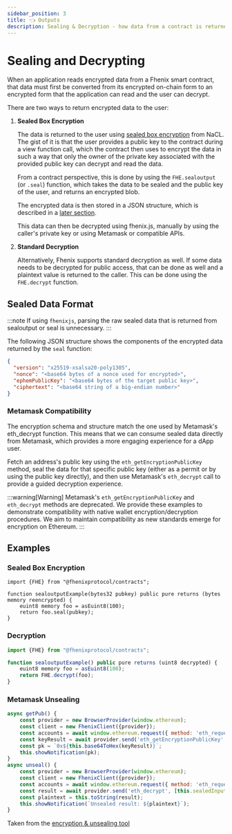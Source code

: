 ```yaml
---
sidebar_position: 3
title: 👈 Outputs
description: Sealing & Decryption - how data from a contract is returned 
---
```


# Sealing and Decrypting

When an application reads encrypted data from a Fhenix smart contract, that data must first be converted from its encrypted on-chain form to an encrypted form that the application can read and the user can decrypt.

There are two ways to return encrypted data to the user:

1. **Sealed Box Encryption**

    The data is returned to the user using [sealed box encryption](https://bitbeans.gitbooks.io/libsodium-net/content/public-key\_cryptography/sealed\_boxes.html) from NaCL. The gist of it is that the user provides a public key to the contract during a view function call, which the contract then uses to encrypt the data in such a way that only the owner of the private key associated with the provided public key can decrypt and read the data.

    From a contract perspective, this is done by using the `FHE.sealoutput` (or `.seal`) function, which takes the data to be sealed and the public key of the user, and returns an encrypted blob.

    The encrypted data is then stored in a JSON structure, which is described in a [later section](#metamask-compatability).

    This data can then be decrypted using fhenix.js, manually by using the caller's private key or using Metamask or compatible APIs.

2. **Standard Decryption**

    Alternatively, Fhenix supports standard decryption as well. If some data needs to be decrypted for public access, that can be done as well and a plaintext value is returned to the caller.
    This can be done using the `FHE.decrypt` function.

## Sealed Data Format

:::note
If using `fhenixjs`, parsing the raw sealed data that is returned from sealoutput or seal is unnecessary.
:::

The following JSON structure shows the components of the encrypted data returned by the `seal` function:

```json
{
  "version": "x25519-xsalsa20-poly1305",
  "nonce": "<base64 bytes of a nonce used for encrypted>",
  "ephemPublicKey": "<base64 bytes of the target public key>",
  "ciphertext": "<base64 string of a big-endian number>"
}
```

### Metamask Compatibility

The encryption schema and structure match the one used by Metamask's eth_decrypt function. 
This means that we can consume sealed data directly from Metamask, which provides a more engaging experience for a dApp user. 

Fetch an address's public key using the `eth_getEncryptionPublicKey` method, seal the data for that specific public key (either as a permit or by using the public key directly), and then use Metamask's `eth_decrypt` call to provide a guided decryption experience.

:::warning[Warning]
Metamask's `eth_getEncryptionPublicKey` and `eth_decrypt` methods are deprecated. We provide these examples to demonstrate compatibility with native wallet encryption/decryption procedures. We aim to maintain compatibility as new standards emerge for encryption on Ethereum.
:::

## Examples

### Sealed Box Encryption

```solidity
import {FHE} from "@fhenixprotocol/contracts";

function sealoutputExample(bytes32 pubkey) public pure returns (bytes memory reencrypted) {
    euint8 memory foo = asEuint8(100);
    return foo.seal(pubkey);
}
```

### Decryption

```Javascript
import {FHE} from "@fhenixprotocol/contracts";

function sealoutputExample() public pure returns (uint8 decrypted) {
    euint8 memory foo = asEuint8(100);
    return FHE.decrypt(foo);
}
```

### Metamask Unsealing

```Javascript
async getPub() {
    const provider = new BrowserProvider(window.ethereum);
    const client = new FhenixClient({provider});
    const accounts = await window.ethereum.request({ method: 'eth_requestAccounts' });
    const keyResult = await provider.send('eth_getEncryptionPublicKey',[accounts[0]]);
    const pk = `0x${this.base64ToHex(keyResult)}`;
    this.showNotification(pk);
}
async unseal() {
    const provider = new BrowserProvider(window.ethereum);
    const client = new FhenixClient({provider});
    const accounts = await window.ethereum.request({ method: 'eth_requestAccounts' });
    const result = await provider.send('eth_decrypt', [this.sealedInput, accounts[0]]);
    const plaintext = this.toString(result);
    this.showNotification(`Unsealed result: ${plaintext}`);
}
```

Taken from the [encryption & unsealing tool](https://encrypt.fhenix.zone/)
